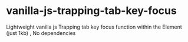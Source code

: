 # vanilla-js-trapping-tab-key-focus
Lightweight vanilla js Trapping tab key focus function within the Element (just 1kb) , No dependencies 
